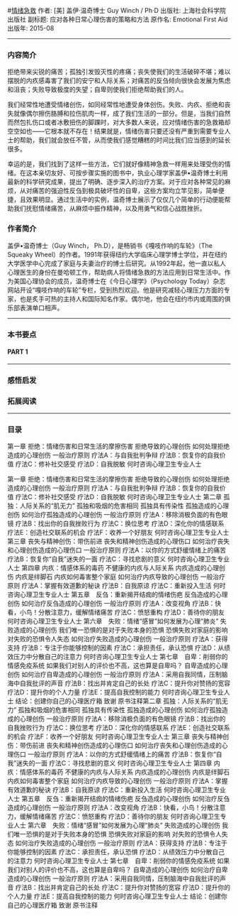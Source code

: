 #[情绪急救](https://book.douban.com/subject/26590889/)
作者:  [美] 盖伊·温奇博士 Guy Winch / Ph·D
出版社: 上海社会科学院出版社
副标题: 应对各种日常心理伤害的策略和方法
原作名: Emotional First Aid
出版年: 2015-08
***
### 内容简介 
拒绝带来尖锐的痛苦；孤独引发毁灭性的疼痛；丧失使我们的生活破碎不堪；难以摆脱的内疚感毒害了我们的安宁和人际关系；对痛苦的反刍倾向很快会发展为焦虑和沮丧；失败导致极度的失望；自卑则使我们拒绝帮助我们的人。

我们经常性地遭受情绪创伤，如同经常性地遭受身体创伤。失败、内疚、拒绝和丧失就像偶尔擦伤胳膊和拉伤肌肉一样，成了我们生活的一部分。但是，当我们自然而然包扎伤口或者冰敷扭伤的脚踝时，对大多数人来说，应对情绪伤害的急救箱却空空如也——它根本就不存在！结果就是，情绪伤害只要还没有严重到需要专业人士的帮助，我们就会放任不管，从而使我们感觉糟糕的时间比我们应当感到的延长很多。

幸运的是，我们找到了这样一些方法，它们就好像精神急救一样用来处理受伤的情绪。在这本亲切友好、可按步骤实施的图书中，执业心理学家盖伊•温奇博士利用最新的科学研究成果，提出了明确、逐步深入的治疗方案。对于应对各种常见的麻烦，从对痛苦的强迫性反刍到极具破坏性的自卑，这些方案均立竿见影，简单便捷，且效果明显。通过生活中的实例，温奇博士展示了仅仅几个简单的行动便能帮助我们抚慰情绪痛苦，从麻烦中振作精神，以及用勇气和信心战胜挫折。

### 作者简介 
盖伊•温奇博士（Guy Winch， Ph.D），是畅销书《嘎吱作响的车轮》（The Squeaky Wheel）的作者。1991年获得纽约大学临床心理学博士学位，并在纽约大学医学中心完成了家庭与夫妻治疗的博士后研究。从1992年起，他一直以私人心理医生的身份在曼哈顿工作，帮助病人将情绪急救的方法应用到日常生活中。作为美国心理协会的成员，温奇博士在《今日心理学》（Psychology Today）杂志网站开设“嘎吱作响的车轮”专栏，受到热烈欢迎。他是研究减轻心理压力方面的专家，也是炙手可热的主持人和国际知名作家。偶尔地，他会在纽约市内或周围的俱乐部表演单口相声。

***
### 本书要点
#### PART 1 
***
### 感悟启发
### 拓展阅读
***
### 目录
第一章 拒绝：情绪伤害和日常生活的摩擦伤害
拒绝导致的心理创伤
如何处理拒绝造成的心理创伤
一般治疗原则
疗法A：与自我批判争辩
疗法B：恢复你的自我价值
疗法C：修补社交感受
疗法D：自我脱敏
何时咨询心理卫生专业人士

第一章 拒绝：情绪伤害和日常生活的摩擦伤害
拒绝导致的心理创伤
如何处理拒绝造成的心理创伤
一般治疗原则
疗法A：与自我批判争辩
疗法B：恢复你的自我价值
疗法C：修补社交感受
疗法D：自我脱敏
何时咨询心理卫生专业人士
第二章 孤独：人际关系的“肌无力”
孤独和吸烟的危害相同
孤独具有传染性
孤独造成的心理创伤
如何治疗孤独造成的心理创伤
一般治疗原则
疗法A：移除消极负面的有色眼镜
疗法B：找出你的自我挫败行为
疗法C：换位思考
疗法D：深化你的情感联系
疗法E：创造社交联系的机会
疗法F：收养一个好朋友
何时咨询心理卫生专业人士
第三章 丧失与精神创伤：带伤前进
丧失和精神创伤造成的心理伤口
如何治疗丧失和心理创伤造成的心理伤口
一般治疗原则
疗法A：以你的方式舒缓情绪上的痛苦
疗法B：恢复你“自我”迷失的一面
疗法C：寻找悲剧的意义
何时咨询心理卫生专业人士
第四章 内疚：情感体系的毒药
不健康的内疚与人际关系
内疚造成的心理创伤
内疚是绊脚石
内疚如何毒害整个家庭
如何治疗内疚导致的心理创伤
一般治疗原则
疗法A：掌握有效道歉的秘诀
疗法B：自我原谅
疗法C：重新投入生活
何时咨询心理卫生专业人士
第五章　反刍：重新揭开结痂的情绪伤疤
反刍造成的心理创伤
如何治疗反刍造成的心理创伤
一般治疗原则
疗法A：改变视角
疗法B：快看，小鸟！分散注意力，缓解情绪痛苦
疗法C：愤怒重构
疗法D：善待你的朋友
何时咨询心理卫生专业人士
第六章　失败：情绪“感冒”如何发展为心理“肺炎”
失败造成的心理创伤
我们唯一恐惧的是对于失败本身的恐惧
恐惧失败对家庭的影响
对失败的恐惧令人失态
如何治疗失败造成的心理创伤
一般治疗原则
疗法A：获得支持
疗法B：专注于你能够控制的因素
疗法C：承担责任，承认恐惧
疗法D：从绩效压力中分散自己的注意力
何时咨询心理卫生专业人士
第七章　自卑：削弱你的情感免疫系统
如果我们对别人的评价也不高，这也算是自卑吗？
自卑造成的心理创伤
如何治疗自卑造成的心理创伤
一般治疗原则
疗法A：采用自我同情，压制脑海中自我批评的声音
疗法B：找出并肯定自己的长处
疗法C：提升你对赞扬的宽容
疗法D：提升你的个人力量
疗法E：提高自我控制的能力
何时咨询心理卫生专业人士
结论：创建你自己的心理医疗箱
致谢
原书注释第二章 孤独：人际关系的“肌无力”
孤独和吸烟的危害相同
孤独具有传染性
孤独造成的心理创伤
如何治疗孤独造成的心理创伤
一般治疗原则
疗法A：移除消极负面的有色眼镜
疗法B：找出你的自我挫败行为
疗法C：换位思考
疗法D：深化你的情感联系
疗法E：创造社交联系的机会
疗法F：收养一个好朋友
何时咨询心理卫生专业人士
第三章 丧失与精神创伤：带伤前进
丧失和精神创伤造成的心理伤口
如何治疗丧失和心理创伤造成的心理伤口
一般治疗原则
疗法A：以你的方式舒缓情绪上的痛苦
疗法B：恢复你“自我”迷失的一面
疗法C：寻找悲剧的意义
何时咨询心理卫生专业人士
第四章 内疚：情感体系的毒药
不健康的内疚与人际关系
内疚造成的心理创伤
内疚是绊脚石
内疚如何毒害整个家庭
如何治疗内疚导致的心理创伤
一般治疗原则
疗法A：掌握有效道歉的秘诀
疗法B：自我原谅
疗法C：重新投入生活
何时咨询心理卫生专业人士
第五章　反刍：重新揭开结痂的情绪伤疤
反刍造成的心理创伤
如何治疗反刍造成的心理创伤
一般治疗原则
疗法A：改变视角
疗法B：快看，小鸟！分散注意力，缓解情绪痛苦
疗法C：愤怒重构
疗法D：善待你的朋友
何时咨询心理卫生专业人士
第六章　失败：情绪“感冒”如何发展为心理“肺炎”
失败造成的心理创伤
我们唯一恐惧的是对于失败本身的恐惧
恐惧失败对家庭的影响
对失败的恐惧令人失态
如何治疗失败造成的心理创伤
一般治疗原则
疗法A：获得支持
疗法B：专注于你能够控制的因素
疗法C：承担责任，承认恐惧
疗法D：从绩效压力中分散自己的注意力
何时咨询心理卫生专业人士
第七章　自卑：削弱你的情感免疫系统
如果我们对别人的评价也不高，这也算是自卑吗？
自卑造成的心理创伤
如何治疗自卑造成的心理创伤
一般治疗原则
疗法A：采用自我同情，压制脑海中自我批评的声音
疗法B：找出并肯定自己的长处
疗法C：提升你对赞扬的宽容
疗法D：提升你的个人力量
疗法E：提高自我控制的能力
何时咨询心理卫生专业人士
结论：创建你自己的心理医疗箱
致谢
原书注释